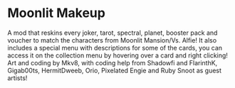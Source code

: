 # Moonlit Makeup
A mod that reskins every joker, tarot, spectral, planet, booster pack and voucher to match the characters from Moonlit Mansion/Vs. Alfie! It also includes a special menu with descriptions for some of the cards, you can access it on the collection menu by hovering over a card and right clicking! Art and coding by Mkv8, with coding help from Shadowfi and FlarinthK, Gigab00ts, HermitDweeb, Orio, Pixelated Engie and Ruby Snoot as guest artists!
